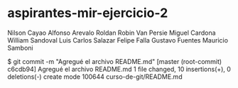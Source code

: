 # aspirantes-mir-ejercicio-2
Nilson Cayao
Alfonso Arevalo Roldan
Robin Van Persie
Miguel Cardona
William Sandoval
Luis Carlos Salazar
Felipe Falla
Gustavo Fuentes
Mauricio Samboni


$ git commit -m "Agregué el archivo README.md"
[master (root-commit) c6cdb94] Agregué el archivo README.md
 1 file changed, 10 insertions(+), 0 deletions(-)
 create mode 100644 curso-de-git/README.md
